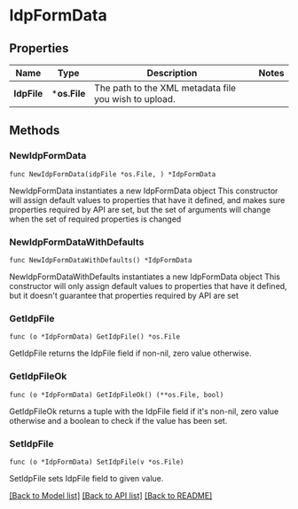# IdpFormData

## Properties

Name | Type | Description | Notes
---- | ---- | ----------- | ------
**IdpFile** | ***os.File** | The path to the XML metadata file you wish to upload. | 

## Methods

### NewIdpFormData

`func NewIdpFormData(idpFile *os.File, ) *IdpFormData`

NewIdpFormData instantiates a new IdpFormData object
This constructor will assign default values to properties that have it defined,
and makes sure properties required by API are set, but the set of arguments
will change when the set of required properties is changed

### NewIdpFormDataWithDefaults

`func NewIdpFormDataWithDefaults() *IdpFormData`

NewIdpFormDataWithDefaults instantiates a new IdpFormData object
This constructor will only assign default values to properties that have it defined,
but it doesn't guarantee that properties required by API are set

### GetIdpFile

`func (o *IdpFormData) GetIdpFile() *os.File`

GetIdpFile returns the IdpFile field if non-nil, zero value otherwise.

### GetIdpFileOk

`func (o *IdpFormData) GetIdpFileOk() (**os.File, bool)`

GetIdpFileOk returns a tuple with the IdpFile field if it's non-nil, zero value otherwise
and a boolean to check if the value has been set.

### SetIdpFile

`func (o *IdpFormData) SetIdpFile(v *os.File)`

SetIdpFile sets IdpFile field to given value.



[[Back to Model list]](../README.md#documentation-for-models) [[Back to API list]](../README.md#documentation-for-api-endpoints) [[Back to README]](../README.md)


